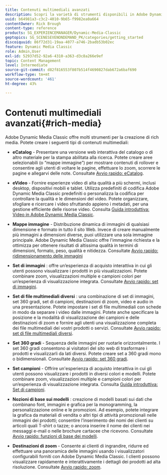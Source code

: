 ```yaml
---
title: Contenuti multimediali avanzati
description: Scopri la varietà di strumenti disponibili in Adobe Dynamic Media Classic per la creazione di contenuti multimediali avanzati.
uuid: b64981a3-c3c2-4010-9b65-f9982ea0a664
contentOwner: Rick Brough
content-type: reference
products: SG_EXPERIENCEMANAGER/Dynamic-Media-Classic
geptopics: SG_SCENESEVENONDEMAND_PK/categories/getting_started
discoiquuid: 86f72d31-19aa-4077-a746-2badb53b02ec
feature: Dynamic Media Classic
role: Admin,User
exl-id: 52937d52-92a6-4310-a363-d3c8a266e9ef
topic: Content Management
level: Intermediate
source-git-commit: d82f816553f807b514f4690827dab672a6baf690
workflow-type: tm+mt
source-wordcount: '461'
ht-degree: 43%

---
```


# Contenuti multimediali avanzati{#rich-media}

Adobe Dynamic Media Classic offre molti strumenti per la creazione di rich media. Potete creare i seguenti tipi di contenuti multimediali:

* **eCatalog** - Presentare una versione web interattiva del catalogo o di altro materiale per la stampa abilitata alla ricerca. Potete creare aree selezionabili (o “mappe immagine”) per mostrare contenuti di rollover e consentire agli utenti di voltare le pagine, effettuare lo zoom, scorrere le pagine e allegarvi delle note.
Consultate [Avvio rapido: eCatalog](/help/using/quick-start-ecatalog.md).

* **eVideo** - Fornire esperienze video di alta qualità a più schermi, inclusi desktop, dispositivi mobili e tablet. Utilizza predefiniti di codifica Adobe Dynamic Media Classic predefiniti o personalizza la codifica per controllare la qualità e le dimensioni del video. Potete organizzare, sfogliare e ricercare i video sfruttando appieno i metadati, per una gestione efficiente delle risorse video.
Consulta [Guida introduttiva: Video in Adobe Dynamic Media Classic](/help/using/quick-start-video.md).

* **Mappe immagine** - Distribuzione dinamica di immagini di qualsiasi dimensione e formato in tutto il sito Web. Invece di creare manualmente più immagini a dimensioni diverse, puoi utilizzare una sola immagine principale. Adobe Dynamic Media Classic offre l&#39;immagine richiesta e la ottimizza per ottenere risultati di altissima qualità in termini di dimensioni, formato, peso, qualità e nitidezza.
Consultate [Avvio rapido: ridimensionamento delle immagini](/help/using/quick-start-image-sizing.md)

* **Set di immagini** : offre un’esperienza di acquisto interattiva in cui gli utenti possono visualizzare i prodotti in più visualizzazioni. Potete combinare zoom, visualizzazioni multiple e campioni colori per un’esperienza di visualizzazione integrata.
Consultate [Avvio rapido: set di immagini](/help/using/quick-start-image-sets.md).

* **Set di file multimediali diversi** : una combinazione di set di immagini, set 360 gradi, set di campioni, destinazioni di zoom, video e audio in una presentazione. Potete impostare i set di file multimediali con schede in modo da separare i video dalle immagini. Potete anche specificare la posizione e la modalità di visualizzazione dei campioni e delle destinazioni di zoom e fornire agli utenti una visualizzazione completa dei file multimediali dei vostri prodotti o servizi.
Consultate [Avvio rapido: set di file multimediali diversi](/help/using/quick-start-mixed-media-sets.md).

* **Set 360 gradi** - Sequenza delle immagini per ruotarle orizzontalmente. I set 360 gradi consentono ai visitatori del sito web di trasformare i prodotti e visualizzarli da lati diversi. Potete creare set a 360 gradi mono o bidimensionali.
Consultate [Avvio rapido: set 360 gradi](/help/using/quick-start-spin-sets.md).

* **Set campioni** - Offrire un&#39;esperienza di acquisto interattiva in cui gli utenti possono visualizzare i prodotti in diversi colori e modelli. Potete combinare zoom, visualizzazioni multiple e campioni colori per un’esperienza di visualizzazione integrata.
Consulta [Guida introduttiva: Set di campioni](/help/using/quick-start-swatch-sets.md).

* **Nozioni di base sui modelli** : creazione di modelli basati sui dati che combinano font, immagini e grafica per la monogramming, la personalizzazione online e le promozioni. Ad esempio, potete integrare la grafica da materiali di vendita o altri tipi di attività promozionali nelle immagini dei prodotti; consentire l’inserimento dei nomi dei clienti su articoli quali T-shirt o tazze; o ancora inserire il nome dei clienti nei messaggi e-mail o nelle brochure cartacee che ricevono.
Consultate [Avvio rapido: funzioni di base dei modelli](/help/using/quick-start-template-basics.md).

* **Destinazioni di zoom** - Consente ai clienti di ingrandire, ridurre ed effettuare una panoramica delle immagini usando i visualizzatori configurabili forniti con Adobe Dynamic Media Classic. I clienti possono visualizzare rapidamente e interattivamente i dettagli dei prodotti ad alta risoluzione.
Consultate [Avvio rapido: zoom](/help/using/quick-start-zoom.md).
